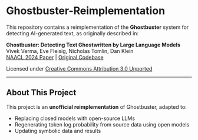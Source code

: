 # Ghostbuster-Reimplementation

This repository contains a reimplementation of the **Ghostbuster** system for detecting AI-generated text, as originally described in:

**Ghostbuster: Detecting Text Ghostwritten by Large Language Models**  
Vivek Verma, Eve Fleisig, Nicholas Tomlin, Dan Klein  
[NAACL 2024 Paper](https://arxiv.org/abs/2305.15047) | [Original Codebase](https://github.com/vivek3141/ghostbuster)

Licensed under [Creative Commons Attribution 3.0 Unported](https://creativecommons.org/licenses/by/3.0/)

---

## About This Project

This project is an **unofficial reimplementation** of Ghostbuster, adapted to:

- Replacing closed models with open-source LLMs
- Regenerating token log probability from source data using open models
- Updating symbolic data and results
